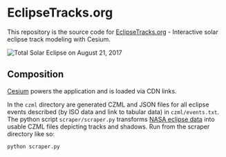 # EclipseTracks.org

This repository is the source code for [EclipseTracks.org](http://eclipsetracks.org) - Interactive solar eclipse track modeling with Cesium.

![Total Solar Eclipse on August 21, 2017](https://i.imgur.com/uIQSDPK.jpg)

## Composition

[Cesium](https://github.com/AnalyticalGraphicsInc/cesium) powers the application and is loaded via CDN links.

In the `czml` directory are generated CZML and JSON files for all eclipse events described (by ISO data and link to tabular data) in `czml/events.txt`. The python script `scraper/scraper.py` transforms [NASA eclipse data](https://eclipse.gsfc.nasa.gov/solar.html) into usable CZML files depicting tracks and shadows. Run from the scraper directory like so:

`python scraper.py`
